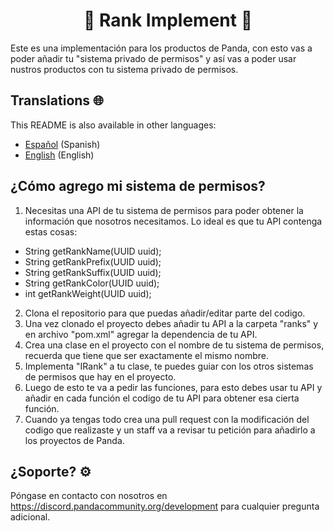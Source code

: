 <h1 align="center">🏅 Rank Implement 🏅</h1>

Este es una implementación para los productos de Panda, con esto vas a poder añadir tu "sistema privado de permisos" y así vas a poder usar nustros productos con tu sistema privado de permisos.

## Translations 🌐

This README is also available in other languages:

- [Español](https://github.com/Panda-Community/RankImplement/blob/master/README.md) (Spanish)
- [English](https://github.com/Panda-Community/RankImplement/blob/master/README_EN.md) (English)


## ¿Cómo agrego mi sistema de permisos?

1. Necesitas una API de tu sistema de permisos para poder obtener la información que nosotros necesitamos.
Lo ideal es que tu API contenga estas cosas:

- String getRankName(UUID uuid);
- String getRankPrefix(UUID uuid);
- String getRankSuffix(UUID uuid);
- String getRankColor(UUID uuid);
- int getRankWeight(UUID uuid);

2. Clona el repositorio para que puedas añadir/editar parte del codigo.
3. Una vez clonado el proyecto debes añadir tu API a la carpeta "ranks" y en archivo "pom.xml" agregar la dependencia de tu API.
4. Crea una clase en el proyecto con el nombre de tu sistema de permisos, recuerda que tiene que ser exactamente el mismo nombre.
5. Implementa "IRank" a tu clase, te puedes guiar con los otros sistemas de permisos que hay en el proyecto.
6. Luego de esto te va a pedir las funciones, para esto debes usar tu API y añadir en cada función el codigo de tu API para obtener esa cierta función.
7. Cuando ya tengas todo crea una pull request con la modificación del codigo que realizaste y un staff va a revisar tu petición para añadirlo a los proyectos de Panda.

## ¿Soporte? ⚙

Póngase en contacto con nosotros en https://discord.pandacommunity.org/development para cualquier pregunta adicional.

